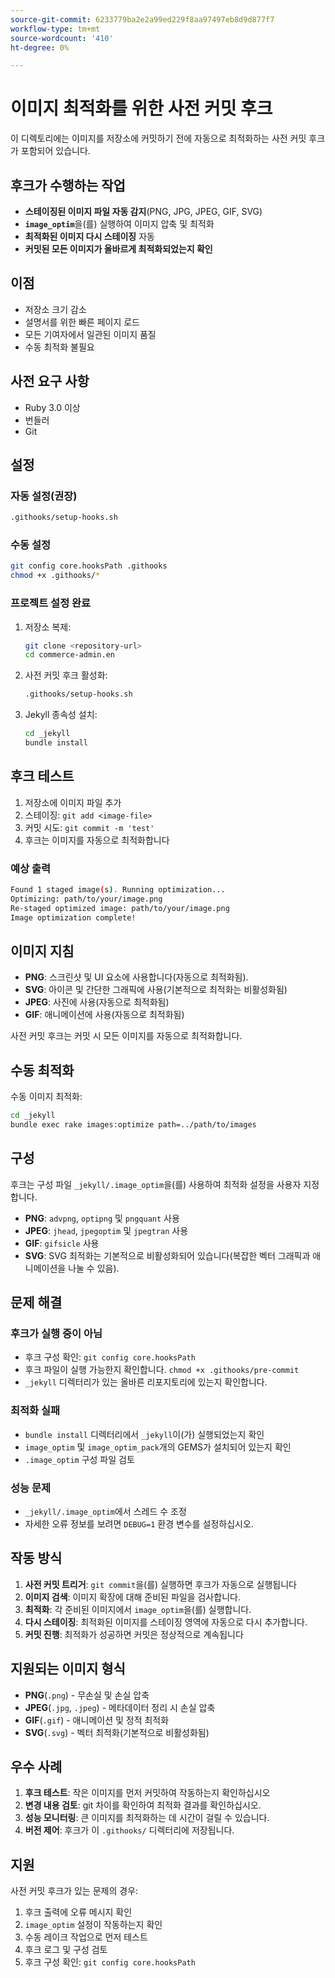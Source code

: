 ```yaml
---
source-git-commit: 6233779ba2e2a99ed229f8aa97497eb8d9d877f7
workflow-type: tm+mt
source-wordcount: '410'
ht-degree: 0%

---
```

# 이미지 최적화를 위한 사전 커밋 후크

이 디렉토리에는 이미지를 저장소에 커밋하기 전에 자동으로 최적화하는 사전 커밋 후크가 포함되어 있습니다.

## 후크가 수행하는 작업

- **스테이징된 이미지 파일 자동 감지**(PNG, JPG, JPEG, GIF, SVG)
- **`image_optim`**&#x200B;을(를) 실행하여 이미지 압축 및 최적화
- **최적화된 이미지 다시 스테이징** 자동
- **커밋된 모든 이미지가 올바르게 최적화되었는지 확인**

## 이점

- 저장소 크기 감소
- 설명서를 위한 빠른 페이지 로드
- 모든 기여자에서 일관된 이미지 품질
- 수동 최적화 불필요

## 사전 요구 사항

- Ruby 3.0 이상
- 번들러
- Git

## 설정

### 자동 설정(권장)

```bash
.githooks/setup-hooks.sh
```

### 수동 설정

```bash
git config core.hooksPath .githooks
chmod +x .githooks/*
```

### 프로젝트 설정 완료

1. 저장소 복제:

   ```bash
   git clone <repository-url>
   cd commerce-admin.en
   ```

2. 사전 커밋 후크 활성화:

   ```bash
   .githooks/setup-hooks.sh
   ```

3. Jekyll 종속성 설치:

   ```bash
   cd _jekyll
   bundle install
   ```

## 후크 테스트

1. 저장소에 이미지 파일 추가
2. 스테이징: `git add <image-file>`
3. 커밋 시도: `git commit -m 'test'`
4. 후크는 이미지를 자동으로 최적화합니다

### 예상 출력

```bash
Found 1 staged image(s). Running optimization...
Optimizing: path/to/your/image.png
Re-staged optimized image: path/to/your/image.png
Image optimization complete!
```

## 이미지 지침

- **PNG**: 스크린샷 및 UI 요소에 사용합니다(자동으로 최적화됨).
- **SVG**: 아이콘 및 간단한 그래픽에 사용(기본적으로 최적화는 비활성화됨)
- **JPEG**: 사진에 사용(자동으로 최적화됨)
- **GIF**: 애니메이션에 사용(자동으로 최적화됨)

사전 커밋 후크는 커밋 시 모든 이미지를 자동으로 최적화합니다.

## 수동 최적화

수동 이미지 최적화:

```bash
cd _jekyll
bundle exec rake images:optimize path=../path/to/images
```

## 구성

후크는 구성 파일 `_jekyll/.image_optim`을(를) 사용하여 최적화 설정을 사용자 지정합니다.

- **PNG**: `advpng`, `optipng` 및 `pngquant` 사용
- **JPEG**: `jhead`, `jpegoptim` 및 `jpegtran` 사용
- **GIF**: `gifsicle` 사용
- **SVG**: SVG 최적화는 기본적으로 비활성화되어 있습니다(복잡한 벡터 그래픽과 애니메이션을 나눌 수 있음).

## 문제 해결

### 후크가 실행 중이 아님

- 후크 구성 확인: `git config core.hooksPath`
- 후크 파일이 실행 가능한지 확인합니다. `chmod +x .githooks/pre-commit`
- `_jekyll` 디렉터리가 있는 올바른 리포지토리에 있는지 확인합니다.

### 최적화 실패

- `bundle install` 디렉터리에서 `_jekyll`이(가) 실행되었는지 확인
- `image_optim` 및 `image_optim_pack`개의 GEMS가 설치되어 있는지 확인
- `.image_optim` 구성 파일 검토

### 성능 문제

- `_jekyll/.image_optim`에서 스레드 수 조정
- 자세한 오류 정보를 보려면 `DEBUG=1` 환경 변수를 설정하십시오.

## 작동 방식

1. **사전 커밋 트리거**: `git commit`을(를) 실행하면 후크가 자동으로 실행됩니다
2. **이미지 검색**: 이미지 확장에 대해 준비된 파일을 검사합니다.
3. **최적화**: 각 준비된 이미지에서 `image_optim`을(를) 실행합니다.
4. **다시 스테이징**: 최적화된 이미지를 스테이징 영역에 자동으로 다시 추가합니다.
5. **커밋 진행**: 최적화가 성공하면 커밋은 정상적으로 계속됩니다

## 지원되는 이미지 형식

- **PNG**(`.png`) - 무손실 및 손실 압축
- **JPEG**(`.jpg`, `.jpeg`) - 메타데이터 정리 시 손실 압축
- **GIF**(`.gif`) - 애니메이션 및 정적 최적화
- **SVG**(`.svg`) - 벡터 최적화(기본적으로 비활성화됨)

## 우수 사례

1. **후크 테스트**: 작은 이미지를 먼저 커밋하여 작동하는지 확인하십시오
2. **변경 내용 검토**: git 차이를 확인하여 최적화 결과를 확인하십시오.
3. **성능 모니터링**: 큰 이미지를 최적화하는 데 시간이 걸릴 수 있습니다.
4. **버전 제어**: 후크가 이 `.githooks/` 디렉터리에 저장됩니다.

## 지원

사전 커밋 후크가 있는 문제의 경우:

1. 후크 출력에 오류 메시지 확인
2. `image_optim` 설정이 작동하는지 확인
3. 수동 레이크 작업으로 먼저 테스트
4. 후크 로그 및 구성 검토
5. 후크 구성 확인: `git config core.hooksPath`
